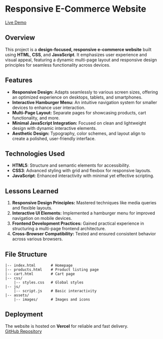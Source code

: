 # Responsive E-Commerce Website

[Live Demo](https://ecommerce-brown-iota.vercel.app)  

## Overview
This project is a **design-focused, responsive e-commerce website** built using **HTML**, **CSS**, and **JavaScript**. It emphasizes user experience and visual appeal, featuring a dynamic multi-page layout and responsive design principles for seamless functionality across devices. 

## Features
- **Responsive Design:** Adapts seamlessly to various screen sizes, offering an optimized experience on desktops, tablets, and smartphones.
- **Interactive Hamburger Menu:** An intuitive navigation system for smaller devices to enhance user interaction.
- **Multi-Page Layout:** Separate pages for showcasing products, cart functionality, and more.
- **Minimal JavaScript Integration:** Focused on clean and lightweight design with dynamic interactive elements.
- **Aesthetic Design:** Typography, color schemes, and layout align to create a polished, user-friendly interface.

## Technologies Used
- **HTML5**: Structure and semantic elements for accessibility.
- **CSS3**: Advanced styling with grid and flexbox for responsive layouts.
- **JavaScript**: Enhanced interactivity with minimal yet effective scripting.

## Lessons Learned
1. **Responsive Design Principles:** Mastered techniques like media queries and flexible layouts.
2. **Interactive UI Elements:** Implemented a hamburger menu for improved navigation on mobile devices.
3. **Frontend Development Practices:** Gained practical experience in structuring a multi-page frontend architecture.
4. **Cross-Browser Compatibility:** Tested and ensured consistent behavior across various browsers.

## File Structure
```
|-- index.html       # Homepage
|-- products.html    # Product listing page
|-- cart.html        # Cart page
|-- css/
    |-- styles.css   # Global styles
|-- js/
    |-- script.js    # Basic interactivity
|-- assets/
    |-- images/      # Images and icons
```

## Deployment
The website is hosted on **Vercel** for reliable and fast delivery.  
[GitHub Repository](https://github.com/shubhamcode2/Ecommerce)
